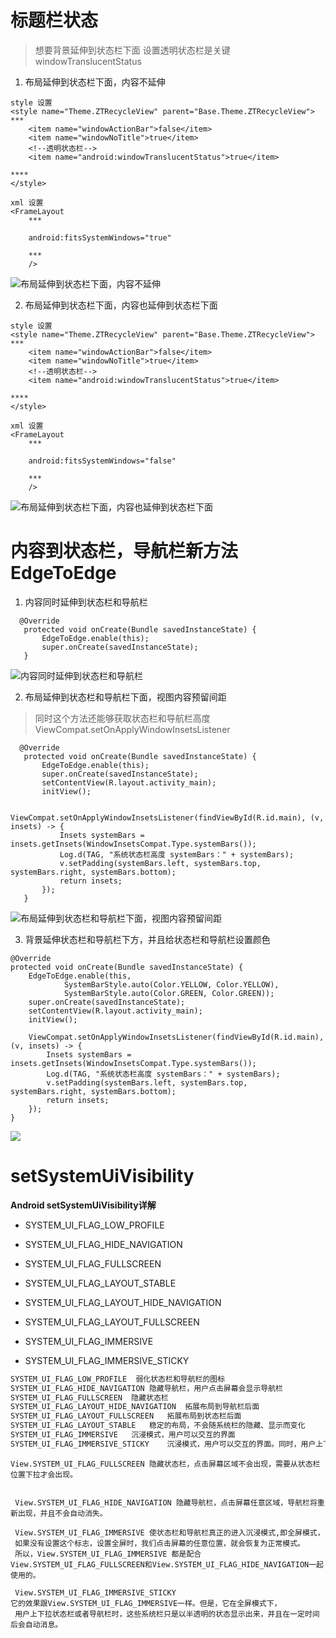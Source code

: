 


# 标题栏状态

> 想要背景延伸到状态栏下面 设置透明状态栏是关键 windowTranslucentStatus

1. 布局延伸到状态栏下面，内容不延伸

```
style 设置
<style name="Theme.ZTRecycleView" parent="Base.Theme.ZTRecycleView">
***  
    <item name="windowActionBar">false</item>
    <item name="windowNoTitle">true</item>
    <!--透明状态栏-->
    <item name="android:windowTranslucentStatus">true</item>

****
</style>

xml 设置
<FrameLayout
    ***

    android:fitsSystemWindows="true"

    ***
    />

```
![布局延伸到状态栏下面，内容不延伸](https://gitee.com/ZeTing/UploadImg/raw/main/img/%E5%BE%AE%E4%BF%A1%E6%88%AA%E5%9B%BE_20241017111210.png)

2. 布局延伸到状态栏下面，内容也延伸到状态栏下面

```
style 设置
<style name="Theme.ZTRecycleView" parent="Base.Theme.ZTRecycleView">
***  
    <item name="windowActionBar">false</item>
    <item name="windowNoTitle">true</item>
    <!--透明状态栏-->
    <item name="android:windowTranslucentStatus">true</item>

****
</style>

xml 设置
<FrameLayout
    ***

    android:fitsSystemWindows="false"

    ***
    />

```
![布局延伸到状态栏下面，内容也延伸到状态栏下面](https://gitee.com/ZeTing/UploadImg/raw/main/img/%E5%BE%AE%E4%BF%A1%E6%88%AA%E5%9B%BE_20241017111121.png)

# 内容到状态栏，导航栏新方法 EdgeToEdge

1. 内容同时延伸到状态栏和导航栏
```
  @Override
   protected void onCreate(Bundle savedInstanceState) {
       EdgeToEdge.enable(this);
       super.onCreate(savedInstanceState);
   }
```

![内容同时延伸到状态栏和导航栏](https://gitee.com/ZeTing/UploadImg/raw/main/img/%E5%BE%AE%E4%BF%A1%E6%88%AA%E5%9B%BE_20241017110225.png)

2. 布局延伸到状态栏和导航栏下面，视图内容预留间距

> 同时这个方法还能够获取状态栏和导航栏高度 ViewCompat.setOnApplyWindowInsetsListener

```
  @Override
   protected void onCreate(Bundle savedInstanceState) {
       EdgeToEdge.enable(this);
       super.onCreate(savedInstanceState);
       setContentView(R.layout.activity_main);
       initView();

       ViewCompat.setOnApplyWindowInsetsListener(findViewById(R.id.main), (v, insets) -> {
           Insets systemBars = insets.getInsets(WindowInsetsCompat.Type.systemBars());
           Log.d(TAG, "系统状态栏高度 systemBars：" + systemBars);
           v.setPadding(systemBars.left, systemBars.top, systemBars.right, systemBars.bottom);
           return insets;
       });
   }
```
![布局延伸到状态栏和导航栏下面，视图内容预留间距](https://gitee.com/ZeTing/UploadImg/raw/main/img/%E5%BE%AE%E4%BF%A1%E6%88%AA%E5%9B%BE_20241017110610.png)


3. 背景延伸状态栏和导航栏下方，并且给状态栏和导航栏设置颜色
```
@Override
protected void onCreate(Bundle savedInstanceState) {
    EdgeToEdge.enable(this,
            SystemBarStyle.auto(Color.YELLOW, Color.YELLOW),
            SystemBarStyle.auto(Color.GREEN, Color.GREEN));
    super.onCreate(savedInstanceState);
    setContentView(R.layout.activity_main);
    initView();

    ViewCompat.setOnApplyWindowInsetsListener(findViewById(R.id.main), (v, insets) -> {
        Insets systemBars = insets.getInsets(WindowInsetsCompat.Type.systemBars());
        Log.d(TAG, "系统状态栏高度 systemBars：" + systemBars);
        v.setPadding(systemBars.left, systemBars.top, systemBars.right, systemBars.bottom);
        return insets;
    });
}
```

![](https://gitee.com/ZeTing/UploadImg/raw/main/img/%E5%BE%AE%E4%BF%A1%E6%88%AA%E5%9B%BE_20241017110832.png)


# setSystemUiVisibility
**Android setSystemUiVisibility详解**

-  SYSTEM_UI_FLAG_LOW_PROFILE

- SYSTEM_UI_FLAG_HIDE_NAVIGATION

- SYSTEM_UI_FLAG_FULLSCREEN

- SYSTEM_UI_FLAG_LAYOUT_STABLE
- SYSTEM_UI_FLAG_LAYOUT_HIDE_NAVIGATION

- SYSTEM_UI_FLAG_LAYOUT_FULLSCREEN
- SYSTEM_UI_FLAG_IMMERSIVE
- SYSTEM_UI_FLAG_IMMERSIVE_STICKY

```java
SYSTEM_UI_FLAG_LOW_PROFILE  弱化状态栏和导航栏的图标
SYSTEM_UI_FLAG_HIDE_NAVIGATION 隐藏导航栏，用户点击屏幕会显示导航栏
SYSTEM_UI_FLAG_FULLSCREEN  隐藏状态栏
SYSTEM_UI_FLAG_LAYOUT_HIDE_NAVIGATION  拓展布局到导航栏后面
SYSTEM_UI_FLAG_LAYOUT_FULLSCREEN   拓展布局到状态栏后面
SYSTEM_UI_FLAG_LAYOUT_STABLE   稳定的布局，不会随系统栏的隐藏、显示而变化
SYSTEM_UI_FLAG_IMMERSIVE   沉浸模式，用户可以交互的界面
SYSTEM_UI_FLAG_IMMERSIVE_STICKY    沉浸模式，用户可以交互的界面。同时，用户上下拉系统栏时，会自动隐藏系统栏
```

```
View.SYSTEM_UI_FLAG_FULLSCREEN 隐藏状态栏，点击屏幕区域不会出现，需要从状态栏位置下拉才会出现。
```

```

 View.SYSTEM_UI_FLAG_HIDE_NAVIGATION 隐藏导航栏，点击屏幕任意区域，导航栏将重新出现，并且不会自动消失。

```

```
 View.SYSTEM_UI_FLAG_IMMERSIVE 使状态栏和导航栏真正的进入沉浸模式,即全屏模式，
 如果没有设置这个标志，设置全屏时，我们点击屏幕的任意位置，就会恢复为正常模式。
 所以，View.SYSTEM_UI_FLAG_IMMERSIVE 都是配合View.SYSTEM_UI_FLAG_FULLSCREEN和View.SYSTEM_UI_FLAG_HIDE_NAVIGATION一起使用的。
```

```
 View.SYSTEM_UI_FLAG_IMMERSIVE_STICKY
它的效果跟View.SYSTEM_UI_FLAG_IMMERSIVE一样。但是，它在全屏模式下，
 用户上下拉状态栏或者导航栏时，这些系统栏只是以半透明的状态显示出来，并且在一定时间后会自动消息。
```
